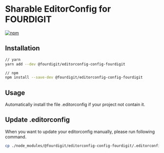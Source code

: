 # Sharable EditorConfig for FOURDIGIT

[![npm](https://img.shields.io/npm/v/@fourdigit/eslint-config-fourdigit.svg)](https://www.npmjs.com/package/@fourdigit/eslint-config-fourdigit)

## Installation

```sh
// yarn
yarn add --dev @fourdigit/editorconfig-config-fourdigit

// npm
npm install --save-dev @fourdigit/editorconfig-config-fourdigit
```

## Usage

Automatically install the file .editorconfig if your project not contain it.

## Update .editorconfig

When you want to update your editorconfig manually, please run following command.

```sh
cp ./node_modules/@fourdigit/editorconfig-config-fourdigit/.editorconfig .editorconfig
```
